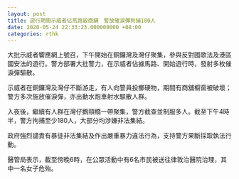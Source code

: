 ```yaml
---
layout: post
title: 遊行期間示威者佔馬路毀商舖　警放催淚彈拘捕180人
date: 2020-05-24 22:33:23.000000000 +08:00
categories: rthk
---
```


大批示威者響應網上號召，下午開始在銅鑼灣及灣仔聚集，參與反對國歌法及港區國安法的遊行。警方部署大批警力，在示威者佔據馬路、開始遊行時，發射多枚催淚彈驅散。

示威者在銅鑼灣及灣仔不斷游走，有人向警員投擲硬物，期間有商舖櫥窗被破壞；警方多次施放催淚彈，亦出動水炮車射水驅散人群。

入夜後，繼續有人群在灣仔鵝頸橋一帶聚集，警方截查並制服多人。截至下午4時半，警方拘捕至少180人，大部分均涉嫌非法集結。

政府強烈譴責有暴徒非法集結及作出嚴重暴力違法行為，支持警方果斷採取執法行動。

醫管局表示，截至傍晚6時，在公眾活動中有6名市民被送往律敦治醫院治理，其中一名女子危殆。
